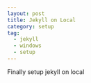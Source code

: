 ```yaml
---
layout: post
title: Jekyll on Local
category: setup
tag:
  - jekyll
  - windows
  - setup
---
```


Finally setup jekyll on local